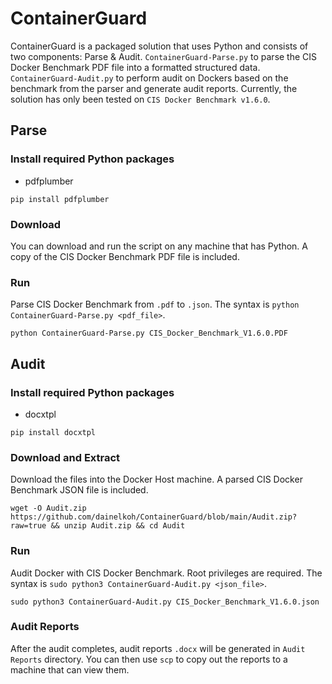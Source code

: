 # ContainerGuard
ContainerGuard is a packaged solution that uses Python and consists of two components: Parse & Audit.
`ContainerGuard-Parse.py` to parse the CIS Docker Benchmark PDF file into a formatted structured data. 
`ContainerGuard-Audit.py` to perform audit on Dockers based on the benchmark from the parser and generate audit reports. 
Currently, the solution has only been tested on `CIS Docker Benchmark v1.6.0`.

## Parse
### Install required Python packages
- pdfplumber
```
pip install pdfplumber
```

### Download
You can download and run the script on any machine that has Python. A copy of the CIS Docker Benchmark PDF file is included.

### Run
Parse CIS Docker Benchmark from `.pdf` to `.json`. The syntax is `python ContainerGuard-Parse.py <pdf_file>`.
```
python ContainerGuard-Parse.py CIS_Docker_Benchmark_V1.6.0.PDF
```

## Audit
### Install required Python packages
- docxtpl
```
pip install docxtpl
```

### Download and Extract
Download the files into the Docker Host machine. A parsed CIS Docker Benchmark JSON file is included.
```
wget -O Audit.zip https://github.com/dainelkoh/ContainerGuard/blob/main/Audit.zip?raw=true && unzip Audit.zip && cd Audit
```

### Run
Audit Docker with CIS Docker Benchmark. Root privileges are required. The syntax is `sudo python3 ContainerGuard-Audit.py <json_file>`.
```
sudo python3 ContainerGuard-Audit.py CIS_Docker_Benchmark_V1.6.0.json
```

### Audit Reports
After the audit completes, audit reports `.docx` will be generated in `Audit Reports` directory. You can then use `scp` to copy out the reports to a machine that can view them.
